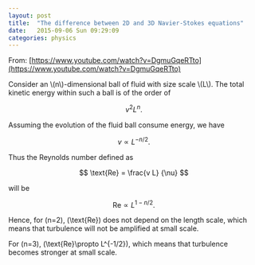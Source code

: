 ```yaml
---
layout: post
title:  "The difference between 2D and 3D Navier-Stokes equations"
date:   2015-09-06 Sun 09:29:09
categories: physics
---
```


From: [https://www.youtube.com/watch?v=DgmuGqeRTto](https://www.youtube.com/watch?v=DgmuGqeRTto)

<div>
Consider an \(n\)-dimensional ball of fluid with size scale \(L\).  The total kinetic energy within such a ball is of the order of

$$ v^2 L^n. $$

Assuming the evolution of the fluid ball consume energy, we have

$$ v \propto L^{-n/2}. $$

Thus the Reynolds number defined as

$$ \text{Re} = \frac{v L} {\nu} $$

will be

$$ \text{Re} \propto L^{1-n/2}. $$

Hence, for \(n=2\), \(\text{Re}\) does not depend on the length scale, which means that turbulence will not be amplified at small scale.

For \(n=3\), \(\text{Re}\propto L^{-1/2}\), which means that turbulence becomes stronger at small scale.
</div>
